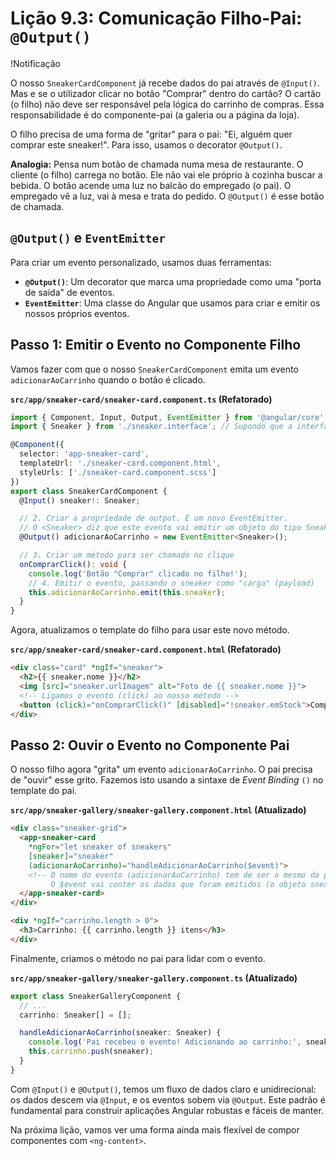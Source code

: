 # Lição 9.3: Comunicação Filho-Pai: `@Output()`

!Notificação

O nosso `SneakerCardComponent` já recebe dados do pai através de `@Input()`. Mas e se o utilizador clicar no botão "Comprar" dentro do cartão? O cartão (o filho) não deve ser responsável pela lógica do carrinho de compras. Essa responsabilidade é do componente-pai (a galeria ou a página da loja).

O filho precisa de uma forma de "gritar" para o pai: "Ei, alguém quer comprar este sneaker!". Para isso, usamos o decorator `@Output()`.

**Analogia:** Pensa num botão de chamada numa mesa de restaurante. O cliente (o filho) carrega no botão. Ele não vai ele próprio à cozinha buscar a bebida. O botão acende uma luz no balcão do empregado (o pai). O empregado vê a luz, vai à mesa e trata do pedido. O `@Output()` é esse botão de chamada.

## `@Output()` e `EventEmitter`

Para criar um evento personalizado, usamos duas ferramentas:
-   **`@Output()`**: Um decorator que marca uma propriedade como uma "porta de saída" de eventos.
-   **`EventEmitter`**: Uma classe do Angular que usamos para criar e emitir os nossos próprios eventos.

## Passo 1: Emitir o Evento no Componente Filho

Vamos fazer com que o nosso `SneakerCardComponent` emita um evento `adicionarAoCarrinho` quando o botão é clicado.

**`src/app/sneaker-card/sneaker-card.component.ts` (Refatorado)**
```typescript
import { Component, Input, Output, EventEmitter } from '@angular/core'; // 1. Importar Output e EventEmitter
import { Sneaker } from './sneaker.interface'; // Supondo que a interface está noutro ficheiro

@Component({
  selector: 'app-sneaker-card',
  templateUrl: './sneaker-card.component.html',
  styleUrls: ['./sneaker-card.component.scss']
})
export class SneakerCardComponent {
  @Input() sneaker!: Sneaker;

  // 2. Criar a propriedade de output. É um novo EventEmitter.
  // O <Sneaker> diz que este evento vai emitir um objeto do tipo Sneaker.
  @Output() adicionarAoCarrinho = new EventEmitter<Sneaker>();

  // 3. Criar um método para ser chamado no clique
  onComprarClick(): void {
    console.log('Botão "Comprar" clicado no filho!');
    // 4. Emitir o evento, passando o sneaker como "carga" (payload)
    this.adicionarAoCarrinho.emit(this.sneaker);
  }
}
```

Agora, atualizamos o template do filho para usar este novo método.

**`src/app/sneaker-card/sneaker-card.component.html` (Refatorado)**
```html
<div class="card" *ngIf="sneaker">
  <h2>{{ sneaker.nome }}</h2>
  <img [src]="sneaker.urlImagem" alt="Foto de {{ sneaker.nome }}">
  <!-- Ligamos o evento (click) ao nosso método -->
  <button (click)="onComprarClick()" [disabled]="!sneaker.emStock">Comprar</button>
</div>
```

## Passo 2: Ouvir o Evento no Componente Pai

O nosso filho agora "grita" um evento `adicionarAoCarrinho`. O pai precisa de "ouvir" esse grito. Fazemos isto usando a sintaxe de *Event Binding* `()` no template do pai.

**`src/app/sneaker-gallery/sneaker-gallery.component.html` (Atualizado)**
```html
<div class="sneaker-grid">
  <app-sneaker-card 
    *ngFor="let sneaker of sneakers"
    [sneaker]="sneaker"
    (adicionarAoCarrinho)="handleAdicionarAoCarrinho($event)">
    <!-- O nome do evento (adicionarAoCarrinho) tem de ser o mesmo da propriedade @Output.
         O $event vai conter os dados que foram emitidos (o objeto sneaker). -->
  </app-sneaker-card>
</div>

<div *ngIf="carrinho.length > 0">
  <h3>Carrinho: {{ carrinho.length }} itens</h3>
</div>
```

Finalmente, criamos o método no pai para lidar com o evento.

**`src/app/sneaker-gallery/sneaker-gallery.component.ts` (Atualizado)**
```typescript
export class SneakerGalleryComponent {
  // ...
  carrinho: Sneaker[] = [];

  handleAdicionarAoCarrinho(sneaker: Sneaker) {
    console.log('Pai recebeu o evento! Adicionando ao carrinho:', sneaker.nome);
    this.carrinho.push(sneaker);
  }
}
```

Com `@Input()` e `@Output()`, temos um fluxo de dados claro e unidirecional: os dados descem via `@Input`, e os eventos sobem via `@Output`. Este padrão é fundamental para construir aplicações Angular robustas e fáceis de manter.

Na próxima lição, vamos ver uma forma ainda mais flexível de compor componentes com `<ng-content>`.